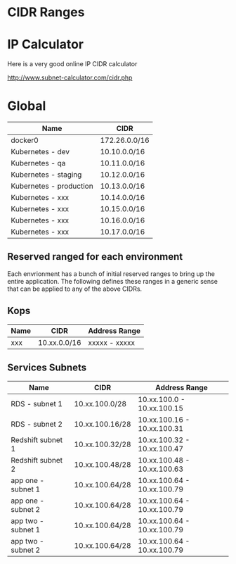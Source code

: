CIDR Ranges
=====================

# IP Calculator
Here is a very good online IP CIDR calculator

http://www.subnet-calculator.com/cidr.php


# Global

| Name | CIDR |
|------|------------|
| docker0                           | 172.26.0.0/16 |
| Kubernetes - dev                  | 10.10.0.0/16  |
| Kubernetes - qa                   | 10.11.0.0/16  |
| Kubernetes - staging              | 10.12.0.0/16  |
| Kubernetes - production           | 10.13.0.0/16  |
| Kubernetes - xxx                  | 10.14.0.0/16  |
| Kubernetes - xxx                  | 10.15.0.0/16  |
| Kubernetes - xxx                  | 10.16.0.0/16  |
| Kubernetes - xxx                  | 10.17.0.0/16  |

## Reserved ranged for each environment
Each envrionment has a bunch of initial reserved ranges to bring up the entire
application.  The following defines these ranges in a generic sense that can
be applied to any of the above CIDRs.

## Kops
| Name | CIDR | Address Range |
|------|------------|------------|
| xxx              | 10.xx.0.0/16 | xxxxx - xxxxx |

## Services Subnets
| Name | CIDR | Address Range |
|------|------------|------------|
| RDS  - subnet 1                       | 10.xx.100.0/28   | 10.xx.100.0  - 10.xx.100.15 |
| RDS  - subnet 2                       | 10.xx.100.16/28  | 10.xx.100.16 - 10.xx.100.31 |
| Redshift subnet 1                     | 10.xx.100.32/28  | 10.xx.100.32 - 10.xx.100.47 |
| Redshift subnet 2                     | 10.xx.100.48/28  | 10.xx.100.48 - 10.xx.100.63 |
| app one - subnet 1                    | 10.xx.100.64/28  | 10.xx.100.64 - 10.xx.100.79 |
| app one - subnet 2                    | 10.xx.100.64/28  | 10.xx.100.64 - 10.xx.100.79 |
| app two - subnet 1                    | 10.xx.100.64/28  | 10.xx.100.64 - 10.xx.100.79 |
| app two - subnet 2                    | 10.xx.100.64/28  | 10.xx.100.64 - 10.xx.100.79 |
